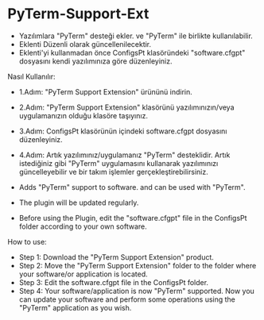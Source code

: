 # PyTerm-Support-Ext

* Yazılımlara "PyTerm" desteği ekler. ve "PyTerm" ile birlikte kullanılabilir.
* Eklenti Düzenli olarak güncellenilecektir.
* Eklenti'yi kullanmadan önce ConfigsPt klasöründeki "software.cfgpt" dosyasını kendi yazılımınıza göre düzenleyiniz.

Nasıl Kullanılır:

* 1.Adım: "PyTerm Support Extension" ürününü indirin.
* 2.Adım: "PyTerm Support Extension" klasörünü yazılımınızın/veya uygulamanızın olduğu klasöre taşıyınız.
* 3.Adım: ConfigsPt klasörünün içindeki software.cfgpt dosyasını düzenleyiniz.
* 4.Adım: Artık yazılımınız/uygulamanız "PyTerm" desteklidir. Artık istediğiniz gibi "PyTerm" uygulamasını kullanarak yazılımınızı güncelleyebilir ve bir takım işlemler gerçekleştirebilirsiniz.

* Adds "PyTerm" support to software. and can be used with "PyTerm".
* The plugin will be updated regularly.
* Before using the Plugin, edit the "software.cfgpt" file in the ConfigsPt folder according to your own software.

How to use:

* Step 1: Download the "PyTerm Support Extension" product.
* Step 2: Move the "PyTerm Support Extension" folder to the folder where your software/or application is located.
* Step 3: Edit the software.cfgpt file in the ConfigsPt folder.
* Step 4: Your software/application is now "PyTerm" supported. Now you can update your software and perform some operations using the "PyTerm" application as you wish.

